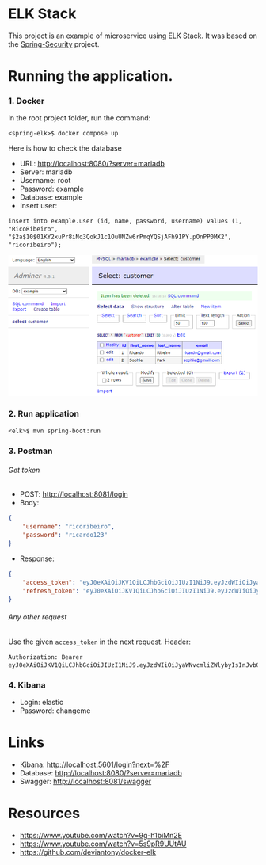 # ELK Stack

This project is an example of microservice using ELK Stack. It was based on the [Spring-Security](https://github.com/ricardorqr/spring-security) project.

# Running the application.

### 1. Docker

In the root project folder, run the command:

```shell
<spring-elk>$ docker compose up
```

Here is how to check the database

- URL: [http://localhost:8080/?server=mariadb](http://localhost:8080/?server=mariadb)
- Server: mariadb
- Username: root
- Password: example
- Database: example
- Insert user:

```sqlite-sql
insert into example.user (id, name, password, username) values (1, "RicoRibeiro", "$2a$10$01KY2xuPr8iNq3QokJ1c1OuUNZw6rPmqYQSjAFh91PY.pOnPP0MX2", "ricoribeiro");
```

![Table Customer](.files/MariaDB01.png)

### 2. Run application

```shell
<elk>$ mvn spring-boot:run
```

### 3. Postman

###### Get token

- POST: [http://localhost:8081/login](http://localhost:8081/login)
- Body:

```json
{
    "username": "ricoribeiro",
    "password": "ricardo123"
}
```

- Response:

```json
{
    "access_token": "eyJ0eXAiOiJKV1QiLCJhbGciOiJIUzI1NiJ9.eyJzdWIiOiJyaWNvcmliZWlybyIsInJvbGVzIjpbIkRFViIsIlFBIl0sImlzcyI6Imh0dHA6Ly9sb2NhbGhvc3Q6ODA4MS9sb2dpbiIsImV4cCI6MTY1MzE2NTM3N30.2U4GLTMmkvqyjCvxwBbdfOwf1aIgb_GyzAuJlxvACCk",
    "refresh_token": "eyJ0eXAiOiJKV1QiLCJhbGciOiJIUzI1NiJ9.eyJzdWIiOiJyaWNvcmliZWlybyIsInJvbGVzIjpbIkRFViIsIlFBIl0sImlzcyI6Imh0dHA6Ly9sb2NhbGhvc3Q6ODA4MS9sb2dpbiIsImV4cCI6MTY1MzE2NTM3N30.2U4GLTMmkvqyjCvxwBbdfOwf1aIgb_GyzAuJlxvACCk"
}
```

###### Any other request

Use the given `access_token` in the next request.
Header:
```properties
Authorization: Bearer eyJ0eXAiOiJKV1QiLCJhbGciOiJIUzI1NiJ9.eyJzdWIiOiJyaWNvcmliZWlybyIsInJvbGVzIjpbIkRFViIsIlFBIl0sImlzcyI6Imh0dHA6Ly9sb2NhbGhvc3Q6ODA4MS9sb2dpbiIsImV4cCI6MTY1MzE2NTM3N30.2U4GLTMmkvqyjCvxwBbdfOwf1aIgb_GyzAuJlxvACCk
```

### 4. Kibana

- Login: elastic
- Password: changeme

# Links

- Kibana: [http://localhost:5601/login?next=%2F](http://localhost:5601/login?next=%2F)
- Database: [http://localhost:8080/?server=mariadb](http://localhost:8080/?server=mariadb)
- Swagger: [http://localhost:8081/swagger](http://localhost:8081/swagger)

# Resources

- https://www.youtube.com/watch?v=9g-h1biMn2E
- https://www.youtube.com/watch?v=5s9pR9UUtAU
- https://github.com/deviantony/docker-elk

